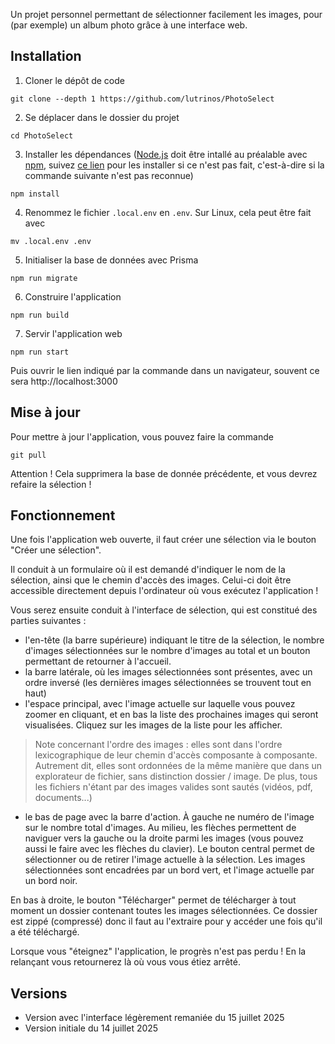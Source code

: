 Un projet personnel permettant de sélectionner facilement les images, pour (par exemple) un album photo grâce à une interface web.

## Installation
1. Cloner le dépôt de code
```
git clone --depth 1 https://github.com/lutrinos/PhotoSelect
```

2. Se déplacer dans le dossier du projet
```
cd PhotoSelect
```

3. Installer les dépendances ([Node.js](https://nodejs.org/fr) doit être intallé au préalable avec [npm](https://www.npmjs.com/), suivez [ce lien](https://nodejs.org/fr/download) pour les installer si ce n'est pas fait, c'est-à-dire si la commande suivante n'est pas reconnue)
```
npm install
```

4. Renommez le fichier `.local.env` en `.env`. Sur Linux, cela peut être fait avec
```
mv .local.env .env
```

5. Initialiser la base de données avec Prisma
```
npm run migrate
```

6. Construire l'application
```
npm run build
```

7. Servir l'application web
```
npm run start
```
Puis ouvrir le lien indiqué par la commande dans un navigateur, souvent ce sera http://localhost:3000

## Mise à jour
Pour mettre à jour l'application, vous pouvez faire la commande
```
git pull
```
Attention ! Cela supprimera la base de donnée précédente, et vous devrez refaire la sélection !

## Fonctionnement
Une fois l'application web ouverte, il faut créer une sélection via le bouton "Créer une sélection".

Il conduit à un formulaire où il est demandé d'indiquer le nom de la sélection, ainsi que le chemin d'accès des images. Celui-ci doit être accessible directement depuis l'ordinateur où vous exécutez l'application !

Vous serez ensuite conduit à l'interface de sélection, qui est constitué des parties suivantes :
- l'en-tête (la barre supérieure) indiquant le titre de la sélection, le nombre d'images sélectionnées sur le nombre d'images au total et un bouton permettant de retourner à l'accueil.
- la barre latérale, où les images sélectionnées sont présentes, avec un ordre inversé (les dernières images sélectionnées se trouvent tout en haut)
- l'espace principal, avec l'image actuelle sur laquelle vous pouvez zoomer en cliquant, et en bas la liste des prochaines images qui seront visualisées. Cliquez sur les images de la liste pour les afficher.

> Note concernant l'ordre des images : elles sont dans l'ordre lexicographique de leur chemin d'accès composante à composante. Autrement dit, elles sont ordonnées de la même manière que dans un explorateur de fichier, sans distinction dossier / image. De plus, tous les fichiers n'étant par des images valides sont sautés (vidéos, pdf, documents...)

- le bas de page avec la barre d'action. À gauche ne numéro de l'image sur le nombre total d'images. Au milieu, les flèches permettent de naviguer vers la gauche ou la droite parmi les images (vous pouvez aussi le faire avec les flèches du clavier). Le bouton central permet de sélectionner ou de retirer l'image actuelle à la sélection. Les images sélectionnées sont encadrées par un bord vert, et l'image actuelle par un bord noir.

En bas à droite, le bouton "Télécharger" permet de télécharger à tout moment un dossier contenant toutes les images sélectionnées. Ce dossier est zippé (compressé) donc il faut au l'extraire pour y accéder une fois qu'il a été téléchargé.

Lorsque vous "éteignez" l'application, le progrès n'est pas perdu ! En la relançant vous retournerez là où vous vous étiez arrêté.

## Versions
- Version avec l'interface légèrement remaniée du 15 juillet 2025
- Version initiale du 14 juillet 2025